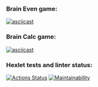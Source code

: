 ### Brain Even game:

[![asciicast](https://asciinema.org/a/q4L5No7e44X4JHEPM5ja9uCvd.svg)](https://asciinema.org/a/q4L5No7e44X4JHEPM5ja9uCvd)

### Brain Calc game:

[![asciicast](https://asciinema.org/a/WWMDbTV4sT7VFNxycBAuPnik0.svg)](https://asciinema.org/a/WWMDbTV4sT7VFNxycBAuPnik0)

### Hexlet tests and linter status:

[![Actions Status](https://github.com/medzinov/frontend-project-44/actions/workflows/hexlet-check.yml/badge.svg)](https://github.com/medzinov/frontend-project-44/actions)
[![Maintainability](https://api.codeclimate.com/v1/badges/b7491bcd2c6969f1b1af/maintainability)](https://codeclimate.com/github/medzinov/frontend-project-44/maintainability)

